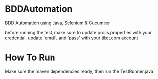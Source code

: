 # BDDAutomation
BDD Automation using Java, Selenium & Cucumber

before running the test, make sure to update props.properties with your credential.
update 'email', and 'pass' with your tiket.com account

# How To Run
Make sure the maven dependencies ready, then run the TestRunner.java
